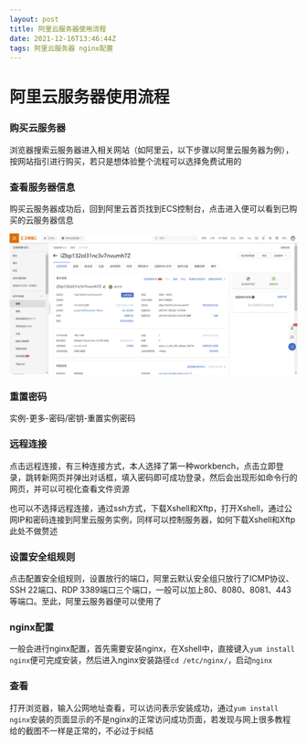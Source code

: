 ```yaml
---
layout: post
title: 阿里云服务器使用流程
date: 2021-12-16T13:46:44Z
tags: 阿里云服务器 nginx配置
---
```


# 阿里云服务器使用流程

### 购买云服务器

浏览器搜索云服务器进入相关网站（如阿里云，以下步骤以阿里云服务器为例），按网站指引进行购买，若只是想体验整个流程可以选择免费试用的

### 查看服务器信息

购买云服务器成功后，回到阿里云首页找到ECS控制台，点击进入便可以看到已购买的云服务器信息

![](/assets/images/aliyun_one.png)

### 重置密码

实例-更多-密码/密钥-重置实例密码

### 远程连接

点击远程连接，有三种连接方式，本人选择了第一种workbench，点击立即登录，跳转新网页并弹出对话框，填入密码即可成功登录，然后会出现形如命令行的网页，并可以可视化查看文件资源

也可以不选择远程连接，通过ssh方式，下载Xshell和Xftp，打开Xshell，通过公网IP和密码连接到阿里云服务实例，同样可以控制服务器，如何下载Xshell和Xftp此处不做赘述

### 设置安全组规则

点击配置安全组规则，设置放行的端口，阿里云默认安全组只放行了ICMP协议、SSH 22端口、RDP 3389端口三个端口，一般可以加上80、8080、8081、443等端口。至此，阿里云服务器便可以使用了

### nginx配置

一般会进行nginx配置，首先需要安装nginx，在Xshell中，直接键入`yum install nginx`便可完成安装，然后进入nginx安装路径`cd /etc/nginx/`，启动`nginx`

### 查看

打开浏览器，输入公网地址查看，可以访问表示安装成功，通过`yum install nginx`安装的页面显示的不是nginx的正常访问成功页面，若发现与网上很多教程给的截图不一样是正常的，不必过于纠结